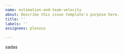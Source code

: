 ```yaml
---
name: estimation-and-team-velocity
about: Describe this issue template's purpose here.
title: ''
labels: ''
assignees: plexoio

---
```


sadas
